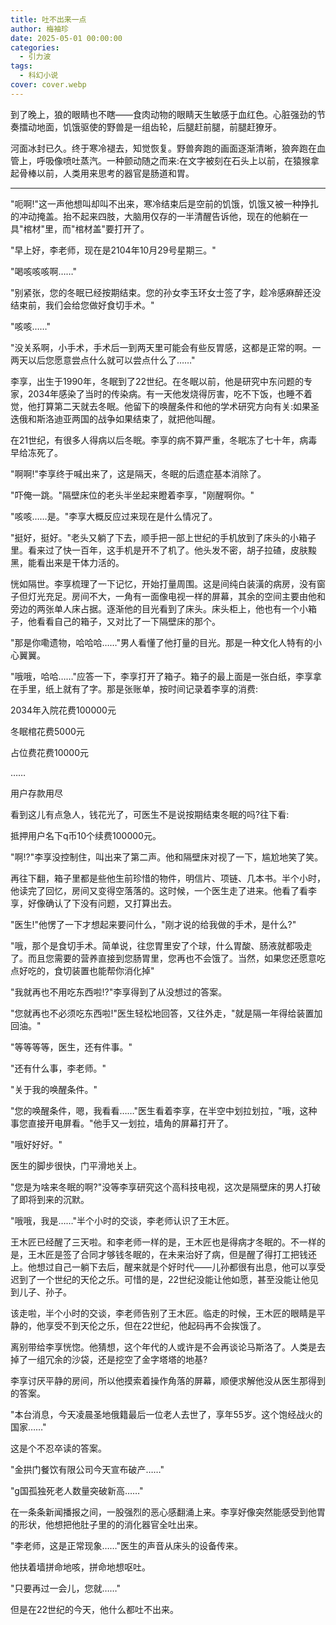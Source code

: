 ```yaml
---
title: 吐不出来一点
author: 梅袖珍
date: 2025-05-01 00:00:00
categories:
  - 引力波
tags:
  - 科幻小说
cover: cover.webp
---
```

到了晚上，狼的眼睛也不瞎——食肉动物的眼睛天生敏感于血红色。心脏强劲的节奏擂动地面，饥饿驱使的野兽是一组齿轮，后腿赶前腿，前腿赶獠牙。

河面冰封已久。终于寒冷褪去，知觉恢复。野兽奔跑的画面逐渐清晰，狼奔跑在血管上，呼吸像喷吐蒸汽。一种颤动随之而来:在文字被刻在石头上以前，在猿猴拿起骨棒以前，人类用来思考的器官是肠道和胃。

---

"呃啊!"这一声他想叫却叫不出来，寒冷结束后是空前的饥饿，饥饿又被一种挣扎的冲动掩盖。抬不起来四肢，大脑用仅存的一半清醒告诉他，现在的他躺在一具"棺材"里，而"棺材盖"要打开了。

"早上好，李老师，现在是2104年10月29号星期三。"

"喝咳咳咳啊……"

"别紧张，您的冬眠已经按期结束。您的孙女李玉环女士签了字，趁冷感麻醉还没结束前，我们会给您做好食切手术。"

"咳咳……"

"没关系啊，小手术，手术后一到两天里可能会有些反胃感，这都是正常的啊。一两天以后您愿意尝点什么就可以尝点什么了……"

李享，出生于1990年，冬眠到了22世纪。在冬眠以前，他是研究中东问题的专家，2034年感染了当时的传染病。有一天他发烧得厉害，吃不下饭，也睡不着觉，他打算第二天就去冬眠。他留下的唤醒条件和他的学术研究方向有关:如果圣迭俄和斯洛迪亚两国的战争如果结束了，就把他叫醒。

在21世纪，有很多人得病以后冬眠。李享的病不算严重，冬眠冻了七十年，病毒早给冻死了。

"啊啊!"李享终于喊出来了，这是隔天，冬眠的后遗症基本消除了。

"吓俺一跳。"隔壁床位的老头半坐起来瞪着李享，"刚醒啊你。"

"咳咳……是。"李享大概反应过来现在是什么情况了。

"挺好，挺好。"老头又躺了下去，顺手把一部上世纪的手机放到了床头的小箱子里。看来过了快一百年，这手机是开不了机了。他头发不密，胡子拉碴，皮肤黢黑，能看出来是干体力活的。

恍如隔世。李享梳理了一下记忆，开始打量周围。这是间纯白装潢的病房，没有窗子但灯光充足。房间不大，一角有一面像电视一样的屏幕，其余的空间主要由他和旁边的两张单人床占据。逐渐他的目光看到了床头。床头柜上，他也有一个小箱子，他看看自己的箱子，又对比了一下隔壁床的那个。

"那是你嘞遗物，哈哈哈……"男人看懂了他打量的目光。那是一种文化人特有的小心翼翼。

"哦哦，哈哈……"应答一下，李享打开了箱子。箱子的最上面是一张白纸，李享拿在手里，纸上就有了字。那是张账单，按时间记录着李享的消费:

2034年入院花费100000元

冬眠棺花费5000元

占位费花费10000元

……

用户存款用尽

看到这儿有点急人，钱花光了，可医生不是说按期结束冬眠的吗?往下看:

抵押用户名下q币10个续费100000元。

"啊!?"李享没控制住，叫出来了第二声。他和隔壁床对视了一下，尴尬地笑了笑。

再往下翻，箱子里都是些他生前珍惜的物件，明信片、项链、几本书。半个小时，他读完了回忆，房间又变得空落落的。这时候，一个医生走了进来。他看了看李享，好像确认了下没有问题，又打算出去。

"医生!"他愣了一下才想起来要问什么，"刚才说的给我做的手术，是什么?"

"哦，那个是食切手术。简单说，往您胃里安了个球，什么胃酸、肠液就都吸走了。而且您需要的营养直接到您肠胃里，您再也不会饿了。当然，如果您还愿意吃点好吃的，食切装置也能帮你消化掉"

"我就再也不用吃东西啦!?"李享得到了从没想过的答案。

"您就再也不必须吃东西啦!"医生轻松地回答，又往外走，"就是隔一年得给装置加回油。"

"等等等等，医生，还有件事。"

"还有什么事，李老师。"

"关于我的唤醒条件。"

"您的唤醒条件，嗯，我看看……"医生看着李享，在半空中划拉划拉，"哦，这种事您直接开电屏看。"他手又一划拉，墙角的屏幕打开了。

"哦好好好。"

医生的脚步很快，门平滑地关上。

"您是为啥来冬眠的啊?"没等李享研究这个高科技电视，这次是隔壁床的男人打破了即将到来的沉默。

"哦哦，我是……"半个小时的交谈，李老师认识了王木匠。

王木匠已经醒了三天啦。和李老师一样的是，王木匠也是得病才冬眠的。不一样的是，王木匠是签了合同才够钱冬眠的，在未来治好了病，但是醒了得打工把钱还上。他想过自己一躺下去后，醒来就是个好时代——儿孙都很有出息，他可以享受迟到了一个世纪的天伦之乐。可惜的是，22世纪没能让他如愿，甚至没能让他见到儿子、孙子。

该走啦，半个小时的交谈，李老师告别了王木匠。临走的时候，王木匠的眼睛是平静的，他享受不到天伦之乐，但在22世纪，他起码再不会挨饿了。

离别带给李享恍惚。他猜想，这个年代的人或许是不会再谈论马斯洛了。人类是去掉了一组冗余的沙袋，还是挖空了金字塔塔的地基?

李享讨厌平静的房间，所以他摸索着操作角落的屏幕，顺便求解他没从医生那得到的答案。

"本台消息，今天凌晨圣地俄籍最后一位老人去世了，享年55岁。这个饱经战火的国家……"

这是个不忍卒读的答案。

"金拱门餐饮有限公司今天宣布破产……"

"g国孤独死老人数量突破新高……"

在一条条新闻播报之间，一股强烈的恶心感翻涌上来。李享好像突然能感受到他胃的形状，他想把他肚子里的的消化器官全吐出来。

"李老师，这是正常现象……"医生的声音从床头的设备传来。

他扶着墙拼命地咳，拼命地想呕吐。

"只要再过一会儿，您就……"

但是在22世纪的今天，他什么都吐不出来。